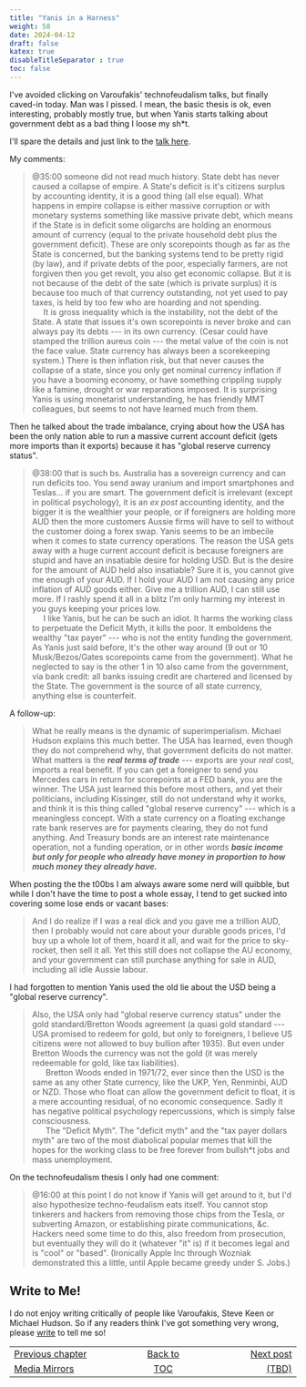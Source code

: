 ```yaml
---
title: "Yanis in a Harness"
weight: 58
date: 2024-04-12
draft: false
katex: true
disableTitleSeparator : true
toc: false
---
```


I've avoided clicking on Varoufakis' technofeudalism talks, but finally 
caved-in today. Man was I pissed. I mean, the basic thesis is ok, even 
interesting, probably mostly true, but when Yanis starts talking about 
government debt as a bad thing I loose my sh$\ast$t.

I'll spare the details and just link to the 
[talk here](https://www.youtube.com/watch?v=1xfFgFqEyfk).

My comments:

> @35:00 someone did not read much history. State debt has never caused a 
collapse of empire. A State's deficit is it's citizens surplus by accounting 
identity, it is a good thing (all else equal). What happens in empire collapse 
is either massive corruption or with monetary systems something like massive 
private debt, which means if the State is in deficit some oligarchs are 
holding an enormous amount of currency (equal to the private household debt 
plus the government deficit). These are only scorepoints though as far as the 
State is concerned, but the banking systems tend to be pretty rigid (by law), 
and if private debts of the poor, especially farmers, are not forgiven then 
you get revolt, you also get economic collapse. But it is not because of the 
debt of the sate (which is private surplus) it is because too much of that 
currency outstanding, not yet used to pay taxes, is held by too few who are 
hoarding and not spending.   
&nbsp;&nbsp;&nbsp;&nbsp;&nbsp;It is gross inequality which is the instability, 
not the debt of the State. A state that issues it's own scorepoints is never 
broke and can always pay its debts --- in its own currency. (Cesar could have 
stamped the trillion aureus coin --- the metal value of the coin is not the 
face value. State currency has always been a scorekeeping system.) There is 
then inflation risk, but that never causes the collapse of a state, since you 
only get nominal currency inflation if you have a booming economy, or have 
something crippling supply like a famine, drought or war reparations imposed. 
It is surprising Yanis is using monetarist understanding, he has friendly 
MMT colleagues, but seems to not have learned much from them.

Then he talked about the trade imbalance, crying about how the USA has been 
the only nation able to run a massive current account deficit (gets more 
imports than it exports) because it has "global reserve currency status".

> @38:00 that is such bs. Australia has a sovereign currency and can run 
deficits too. You send away uranium and import smartphones and Teslas... if 
you are smart. The government deficit is irrelevant (except in political 
psychology), it is an _ex post_ accounting identity, and the bigger it is 
the wealthier your people, or if foreigners are holding more AUD then the 
more customers Aussie firms will have to sell to without the customer doing 
a forex swap. Yanis seems to be an imbecile when it comes to state currency 
operations.  The reason the USA gets away with a huge current account deficit 
is because foreigners are stupid and have an insatiable desire for holding USD. 
But is the desire for the amount of AUD held also insatiable? Sure it is, you 
cannot give me enough of your AUD. If I hold your AUD I am not causing any 
price inflation of AUD goods either. Give me a trillion AUD, I can still use 
more. If I rashly spend it all in a blitz I'm only harming my interest in you 
guys keeping your prices low.  
&nbsp;&nbsp;&nbsp;&nbsp;&nbsp;I like Yanis, but he can be such an idiot. It 
harms the working class to perpetuate the Deficit Myth, it kills the poor. 
It emboldens the wealthy "tax payer" --- who is not the entity funding the 
government. As Yanis just said before, it's the other way around (9 out or 
10 Musk/Bezos/Gates scorepoints came from the government).  What he neglected 
to say is the other 1 in 10 also came from the government, via bank credit: 
all banks issuing credit are chartered and licensed by the State. The 
government is the source of all state currency, anything else is counterfeit.

A follow-up:
> What he really means is the dynamic of superimperialism. Michael Hudson 
explains this much better. The USA has learned, even though they do not 
comprehend why, that government deficits do not matter. What matters is the 
**_real terms of trade_** --- exports are your *_real_* cost, imports a real 
benefit. If you can get a foreigner to send you Mercedes cars in return for 
scorepoints at a FED bank, you are the winner. The USA just learned this before 
most others, and yet their politicians, including Kissinger, still do not 
understand why it works, and think it is this thing called "global reserve 
currency" --- which is a meaningless concept. With a state currency on a 
floating exchange rate bank reserves are for payments clearing, they do not 
fund anything. And Treasury bonds are an interest rate maintenance operation, 
not a funding operation, or in other words 
**_basic income but only for people who already have money in proportion to how much money they already have._**


When posting the the t00bs I am always aware some nerd will quibble, but 
while I don't have the time to post a whole essay, I tend to get sucked into 
covering some lose ends or vacant bases:

> And I do realize if I was a real dick and you gave me a trillion AUD, then 
I probably would not care about your durable goods prices, I'd buy up a whole 
lot of them, hoard it all, and wait for the price to sky-rocket, then sell it 
all. Yet this still does not collapse the AU economy, and your government can 
still purchase anything for sale in AUD, including all idle Aussie labour. 


I had forgotten to mention Yanis used the old lie about the USD being a 
"global reserve currency".

> Also, the USA only had "global reserve currency status" under the gold 
standard/Bretton Woods agreement (a quasi gold standard --- USA promised to 
redeem for gold, but only to foreigners, I believe US citizens were not 
allowed to buy bullion after 1935). But even under Bretton Woods the currency 
was not the gold (it was merely redeemable for gold, like tax liabilities).  
&nbsp;&nbsp;&nbsp;&nbsp;&nbsp;&nbsp;Bretton Woods ended in 1971/72, ever 
since then the USD is the same as any 
other State currency, like the UKP, Yen, Renminbi, AUD or NZD. Those who 
float can allow the government deficit to float, it is a mere accounting 
residual, of no economic consequence. Sadly it has negative political 
psychology repercussions, which is simply false consciousness.  
&nbsp;&nbsp;&nbsp;&nbsp;&nbsp;&nbsp;The "Deficit Myth". The "deficit myth" 
and the "tax payer dollars myth" are two of the most diabolical popular memes 
that kill the hopes for the working class to be free forever from bullsh*t 
jobs and mass unemployment.

On the technofeudalism thesis I only had one comment:
> @16:00 at this point I do not know if Yanis will get around to it, but I'd 
also hypothesize techno-feudalism eats itself. You cannot stop tinkerers and 
hackers from removing those chips from the Tesla, or subverting Amazon, or 
establishing pirate communications, &c. Hackers need some time to do this, 
also freedom from prosecution, but eventually they will do it (whatever "it" 
is) if it becomes legal and is "cool" or "based". (Ironically Apple Inc 
through Wozniak demonstrated this a little, until Apple became greedy under 
S.&nbsp;Jobs.)

    
## Write to Me!

I do not enjoy writing critically of people like Varoufakis, Steve Keen or 
Michael Hudson. So if any readers think I've got something very wrong, please 
[write](/t4gu/ohanga-pai/contact/) to tell me so!



<table style="border-collapse: collapse; border=0;">
    <colgroup>
       <col span="1" style="width: 25%;">
       <col span="1" style="width: 25%;">
       <col span="1" style="width: 20%;">
    </colgroup>
<tr style="border: 1px solid color:#0f0f0f;">
<td style="border: 1px solid color:#0f0f0f;">
<a href="../56_media_mirrors">Previous chapter</a></td>
<td style="border: 1px solid color:#0f0f0f; text-align:center;">
<a href="../">Back to</a></td>
<td style="border: 1px solid color:#0f0f0f; text-align:right;">
<a href="./">Next post</a></td>
</tr>
<tr style="border: 1px solid color:#0f0f0f;">
<td style="border: 1px solid color:#0f0f0f;">
<a href="../56_media_mirrors">Media Mirrors</a></td>
<td style="border: 1px solid color:#0f0f0f; text-align:center;">
<a href="../">TOC</a></td>
<td style="border: 1px solid color:#0f0f0f; text-align:right;">
<a href="./">(TBD)</a></td>
</tr>
</table>
